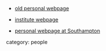 
* [old personal webpage](http://www.math.univ-metz.fr/membres/pagesweb/moutuou.html)

* [institute webpage](http://www.southampton.ac.uk/maths/about/staff/emm1m12.page)

* [personal webpage at Southampton](http://www.personal.soton.ac.uk/~emm1m12/)

category: people
